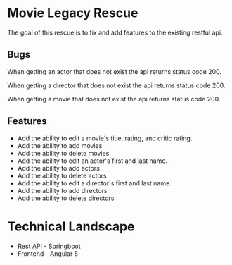 # Movie Legacy Rescue

The goal of this rescue is to fix and add features to the existing restful api. 

## Bugs

When getting an actor that does not exist the api returns status code 200.

When getting a director that does not exist the api returns status code 200.

When getting a movie that does not exist the api returns status code 200.

## Features

* Add the ability to edit a movie's title, rating, and critic rating.
* Add the ability to add movies
* Add the ability to delete movies
* Add the ability to edit an actor's first and last name.
* Add the ability to add actors
* Add the ability to delete actors
* Add the ability to edit a director's first and last name.
* Add the ability to add directors
* Add the ability to delete directors

# Technical Landscape

* Rest API - Springboot
* Frontend - Angular 5